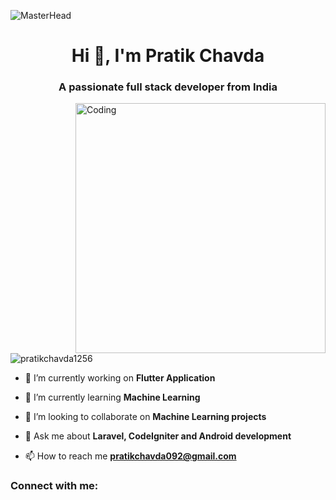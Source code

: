 ![MasterHead](https://previews.123rf.com/images/karpenkoilia/karpenkoilia1805/karpenkoilia180500027/102146167-vector-line-web-concept-for-programming-linear-web-banner-for-coding-.jpg)
<h1 align="center">Hi 👋, I'm Pratik Chavda</h1>
<h3 align="center">A passionate full stack developer from India</h3>
<img align="right" alt="Coding" width="400" src="https://miro.medium.com/max/1360/0*7Q3yvSIv_t0ioJ-Z.gif"/>
<p align="left"> <img src="https://komarev.com/ghpvc/?username=pratikchavda1256&label=Profile%20views&color=0e75b6&style=flat" alt="pratikchavda1256" /> </p>

- 🔭 I’m currently working on **Flutter Application**

- 🌱 I’m currently learning **Machine Learning**

- 👯 I’m looking to collaborate on **Machine Learning projects**

- 💬 Ask me about **Laravel, CodeIgniter and Android development**

- 📫 How to reach me **pratikchavda092@gmail.com**

<h3 align="left">Connect with me:</h3>
<p align="left">

</p>

